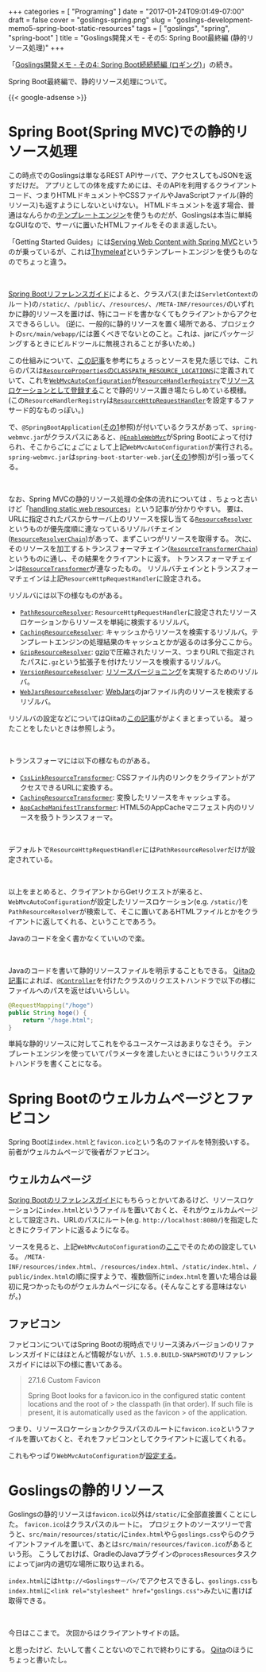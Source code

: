 +++
categories = [ "Programing" ]
date = "2017-01-24T09:01:49-07:00"
draft = false
cover = "goslings-spring.png"
slug = "goslings-development-memo5-spring-boot-static-resources"
tags = [ "goslings", "spring", "spring-boot" ]
title = "Goslings開発メモ - その5: Spring Boot最終編 (静的リソース処理)"
+++

「[Goslings開発メモ - その4: Spring Boot続続続編 (ロギング)](https://www.kaitoy.xyz/2017/01/17/goslings-development-memo4-spring-boot-logging/)」の続き。

Spring Boot最終編で、静的リソース処理について。

<!--more-->

{{< google-adsense >}}

# Spring Boot(Spring MVC)での静的リソース処理
この時点でのGoslingsは単なるREST APIサーバで、アクセスしてもJSONを返すだけだ。
アプリとしての体を成すためには、そのAPIを利用するクライアントコード、つまりHTMLドキュメントやCSSファイルやJavaScriptファイル(静的リソース)も返すようにしないといけない。
HTMLドキュメントを返す場合、普通はなんらかの[テンプレートエンジン](https://ja.wikipedia.org/wiki/%E3%83%86%E3%83%B3%E3%83%97%E3%83%AC%E3%83%BC%E3%83%88%E3%82%A8%E3%83%B3%E3%82%B8%E3%83%B3)を使うものだが、Goslingsは本当に単純なGUIなので、サーバに置いたHTMLファイルをそのまま返したい。

「Getting Started Guides」には[Serving Web Content with Spring MVC](https://spring.io/guides/gs/serving-web-content/)というのが乗っているが、これは[Thymeleaf](http://www.thymeleaf.org/)というテンプレートエンジンを使うものなのでちょっと違う。

<br>

[Spring Bootリファレンスガイド](https://docs.spring.io/spring-boot/docs/1.4.3.RELEASE/reference/htmlsingle/#boot-features-spring-mvc-static-content)によると、クラスパス(または`ServletContext`のルート)の`/static/`、`/public/`、`/resources/`、`/META-INF/resources/`のいずれかに静的リソースを置けば、特にコードを書かなくてもクライアントからアクセスできるらしい。
(逆に、一般的に静的リソースを置く場所である、プロジェクトの`src/main/webapp/`には置くべきでないとのこと。これは、jarにパッケージングするときにビルドツールに無視されることが多いため。)

この仕組みについて、[この記事](https://spring.io/blog/2013/12/19/serving-static-web-content-with-spring-boot)を参考にちょろっとソースを見た感じでは、これらのパスは[`ResourceProperties`の`CLASSPATH_RESOURCE_LOCATIONS`](https://github.com/spring-projects/spring-boot/blob/v1.4.3.RELEASE/spring-boot-autoconfigure/src/main/java/org/springframework/boot/autoconfigure/web/ResourceProperties.java#L44)に定義されていて、これを[`WebMvcAutoConfiguration`](http://docs.spring.io/spring-boot/docs/1.4.3.RELEASE/api/org/springframework/boot/autoconfigure/web/WebMvcAutoConfiguration.html)が[`ResourceHandlerRegistry`](http://docs.spring.io/spring-framework/docs/4.3.4.RELEASE/javadoc-api/org/springframework/web/servlet/config/annotation/ResourceHandlerRegistry.html)で[リソースロケーションとして登録する](https://github.com/spring-projects/spring-boot/blob/v1.4.3.RELEASE/spring-boot-autoconfigure/src/main/java/org/springframework/boot/autoconfigure/web/WebMvcAutoConfiguration.java#L291)ことで静的リソース置き場たらしめている模様。
(この`ResourceHandlerRegistry`は[`ResourceHttpRequestHandler`](http://docs.spring.io/spring-framework/docs/4.3.4.RELEASE/javadoc-api/org/springframework/web/servlet/resource/ResourceHttpRequestHandler.html)を設定するファサード的なものっぽい。)

で、`@SpringBootApplication`([その1](https://www.kaitoy.xyz/2017/01/03/goslings-development-memo1-spring-boot/)参照)が付いているクラスがあって、`spring-webmvc.jar`がクラスパスにあると、[`@EnableWebMvc`](http://docs.spring.io/spring/docs/4.3.4.RELEASE/javadoc-api/org/springframework/web/servlet/config/annotation/EnableWebMvc.html)がSpring Bootによって付けられ、そこからごにょごにょして上記`WebMvcAutoConfiguration`が実行される。
`spring-webmvc.jar`は`spring-boot-starter-web.jar`([その1](https://www.kaitoy.xyz/2017/01/03/goslings-development-memo1-spring-boot/)参照)が引っ張ってくる。

<br>

なお、Spring MVCの静的リソース処理の全体の流れについては
、ちょっと古いけど「[handling static web resources](https://spring.io/blog/2014/07/24/spring-framework-4-1-handling-static-web-resources)」という記事が分かりやすい。
要は、URLに指定されたパスからサーバ上のリソースを探し当てる[`ResourceResolver`](http://docs.spring.io/spring-framework/docs/4.3.4.RELEASE/javadoc-api/org/springframework/web/servlet/resource/ResourceResolver.html)というものが優先度順に連なっているリゾルバチェイン([`ResourceResolverChain`](http://docs.spring.io/spring/docs/4.3.4.RELEASE/javadoc-api/org/springframework/web/servlet/resource/ResourceResolverChain.html))があって、まずこいつがリソースを取得する。
次に、そのリソースを加工するトランスフォーマチェイン([`ResourceTransformerChain`](http://docs.spring.io/spring/docs/4.3.4.RELEASE/javadoc-api/org/springframework/web/servlet/resource/ResourceTransformerChain.html))というものに通し、その結果をクライアントに返す。
トランスフォーマチェインは[`ResourceTransformer`](http://docs.spring.io/spring-framework/docs/4.3.4.RELEASE/javadoc-api/org/springframework/web/servlet/resource/ResourceTransformer.html)が連なったもの。
リゾルバチェインとトランスフォーマチェインは上記`ResourceHttpRequestHandler`に設定される。

リゾルバには以下の様なものがある。

* [`PathResourceResolver`](http://docs.spring.io/spring-framework/docs/4.3.4.RELEASE/javadoc-api/org/springframework/web/servlet/resource/PathResourceResolver.html): `ResourceHttpRequestHandler`に設定されたリソースロケーションからリソースを単純に検索するリゾルバ。
* [`CachingResourceResolver`](http://docs.spring.io/spring-framework/docs/4.3.4.RELEASE/javadoc-api/org/springframework/web/servlet/resource/CachingResourceResolver.html): キャッシュからリソースを検索するリゾルバ。テンプレートエンジンの処理結果のキャッシュとかが返るのは多分ここから。
* [`GzipResourceResolver`](http://docs.spring.io/spring-framework/docs/4.3.4.RELEASE/javadoc-api/org/springframework/web/servlet/resource/GzipResourceResolver.html): [gzip](https://ja.wikipedia.org/wiki/Gzip)で圧縮されたリソース、つまりURLで指定されたパスに`.gz`という拡張子を付けたリソースを検索するリゾルバ。
* [`VersionResourceResolver`](http://docs.spring.io/spring-framework/docs/4.3.4.RELEASE/javadoc-api/org/springframework/web/servlet/resource/VersionResourceResolver.html): [リソースバージョニング](https://spring.io/blog/2014/07/24/spring-framework-4-1-handling-static-web-resources#resource-versioning)を実現するためのリゾルバ。
* [`WebJarsResourceResolver`](http://docs.spring.io/spring-framework/docs/4.3.4.RELEASE/javadoc-api/org/springframework/web/servlet/resource/WebJarsResourceResolver.html): [WebJars](http://www.webjars.org/)のjarファイル内のリソースを検索するリゾルバ。

リゾルバの設定などについてはQiitaの[この記事](http://qiita.com/kazuki43zoo/items/e12a72d4ac4de418ee37)ががよくまとまっている。
凝ったことをしたいときは参照しよう。

<br>

トランスフォーマには以下の様なものがある。

* [`CssLinkResourceTransformer`](http://docs.spring.io/spring-framework/docs/4.3.4.RELEASE/javadoc-api/org/springframework/web/servlet/resource/CssLinkResourceTransformer.html): CSSファイル内のリンクをクライアントがアクセスできるURLに変換する。
* [`CachingResourceTransformer`](http://docs.spring.io/spring-framework/docs/4.3.4.RELEASE/javadoc-api/org/springframework/web/servlet/resource/CachingResourceTransformer.html): 変換したリソースをキャッシュする。
* [`AppCacheManifestTransformer`](http://docs.spring.io/spring-framework/docs/4.3.4.RELEASE/javadoc-api/org/springframework/web/servlet/resource/AppCacheManifestTransformer.html): HTML5のAppCacheマニフェスト内のリソースを扱うトランスフォーマ。

<br>

デフォルトで`ResourceHttpRequestHandler`には`PathResourceResolver`だけが設定されている。

<br>

以上をまとめると、クライアントからGetリクエストが来ると、`WebMvcAutoConfiguration`が設定したリソースロケーション(e.g. `/static/`)を`PathResourceResolver`が検索して、そこに置いてあるHTMLファイルとかをクライアントに返してくれる、ということであろう。

Javaのコードを全く書かなくていいので楽。

<br>

Javaのコードを書いて静的リソースファイルを明示することもできる。
[Qiitaの記事](http://qiita.com/tag1216/items/3680b92cf96eb5a170f0)によれば、[`@Controller`](http://docs.spring.io/spring-framework/docs/4.3.4.RELEASE/javadoc-api/org/springframework/stereotype/Controller.html)を付けたクラスのリクエストハンドラで以下の様にファイルへのパスを返せばいいらしい。

```java
@RequestMapping("/hoge")
public String hoge() {
    return "/hoge.html";
}
```

単純な静的リソースに対してこれをやるユースケースはあまりなさそう。
テンプレートエンジンを使っていてパラメータを渡したいときにはこういうリクエストハンドラを書くことになる。

# Spring Bootのウェルカムページとファビコン
Spring Bootは`index.html`と`favicon.ico`という名のファイルを特別扱いする。
前者がウェルカムページで後者がファビコン。

## ウェルカムページ
[Spring Bootのリファレンスガイド](https://docs.spring.io/spring-boot/docs/1.4.3.RELEASE/reference/htmlsingle/#boot-features-spring-mvc-static-content)にもちらっとかいてあるけど、リソースロケーションに`index.html`というファイルを置いておくと、それがウェルカムページとして設定され、URLのパスにルート(e.g. `http://localhost:8080/`)を指定したときにクライアントに返るようになる。

ソースを見ると、上記`WebMvcAutoConfiguration`の[ここ](https://github.com/spring-projects/spring-boot/blob/v1.4.3.RELEASE/spring-boot-autoconfigure/src/main/java/org/springframework/boot/autoconfigure/web/WebMvcAutoConfiguration.java#L297)でそのための設定している。
`/META-INF/resources/index.html`、`/resources/index.html`、`/static/index.html`、`/public/index.html`の順に探すようで、複数個所に`index.html`を置いた場合は最初に見つかったものがウェルカムページになる。(そんなことする意味はないが。)

## ファビコン
ファビコンについてはSpring Bootの現時点でリリース済みバージョンのリファレンスガイドにはほとんど情報がないが、`1.5.0.BUILD-SNAPSHOT`のリファレンスガイドには以下の様に書いてある。

> 27.1.6 Custom Favicon
>
> Spring Boot looks for a favicon.ico in the configured static content locations and the root of > the classpath (in that order). If such file is present, it is automatically used as the favicon > of the application.

つまり、リソースロケーションかクラスパスのルートに`favicon.ico`というファイルを置いておくと、それをファビコンとしてクライアントに返してくれる。

これもやっぱり`WebMvcAutoConfiguration`が[設定する](https://github.com/spring-projects/spring-boot/blob/v1.4.3.RELEASE/spring-boot-autoconfigure/src/main/java/org/springframework/boot/autoconfigure/web/WebMvcAutoConfiguration.java#L319)。

# Goslingsの静的リソース
Goslingsの静的リソースは`favicon.ico`以外は`/static/`に全部直接置くことにした。
`favicon.ico`はクラスパスのルートに。
プロジェクトのソースツリーで言うと、`src/main/resources/static/`に`index.html`やら`goslings.css`やらのクライアントファイルを置いて、あとは`src/main/resources/favicon.ico`があるという形。
こうしておけば、GradleのJavaプラグインの`processResources`タスクによってjar内の適切な場所に取り込まれる。

`index.html`には`http://<Goslingsサーバ>/`でアクセスできるし、`goslings.css`も`index.html`に`<link rel="stylesheet" href="goslings.css">`みたいに書けば取得できる。

<br>

今日はここまで。
次回からはクライアントサイドの話。

と思ったけど、たいして書くことないのでこれで終わりにする。
[Qiita](http://qiita.com/kaitoy/items/91585ba1a3081ffd2111)のほうにちょっと書いたし。
